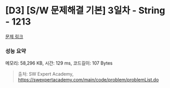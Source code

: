 # [D3] [S/W 문제해결 기본] 3일차 - String - 1213 

[문제 링크](https://swexpertacademy.com/main/code/problem/problemDetail.do?contestProbId=AV14P0c6AAUCFAYi) 

### 성능 요약

메모리: 58,296 KB, 시간: 129 ms, 코드길이: 107 Bytes



> 출처: SW Expert Academy, https://swexpertacademy.com/main/code/problem/problemList.do